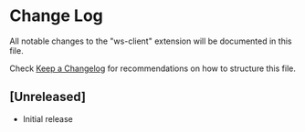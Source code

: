 # Change Log

All notable changes to the "ws-client" extension will be documented in this file.

Check [Keep a Changelog](http://keepachangelog.com/) for recommendations on how to structure this file.

## [Unreleased]

- Initial release